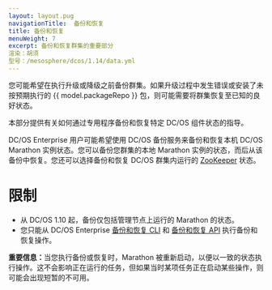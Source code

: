 ```yaml
---
layout: layout.pug
navigationTitle:  备份和恢复
title: 备份和恢复
menuWeight: 7
excerpt: 备份和恢复群集的重要部分
渲染：胡须
型号：/mesosphere/dcos/1.14/data.yml
--- 
```


您可能希望在执行升级或降级之前备份群集。如果升级过程中发生错误或安装了未按预期执行的 {{ model.packageRepo }} 包，则可能需要将群集恢复至已知的良好状态。

本部分提供有关如何通过专用程序备份和恢复特定 DC/OS 组件状态的指导。

DC/OS Enterprise 用户可能希望使用 DC/OS 备份服务来备份和恢复本机 DC/OS Marathon 实例状态。您可以备份您群集的本地  Marathon 实例的状态，而后从该备份中恢复。您还可以选择备份和恢复 DC/OS 群集内运行的 [ZooKeeper](/mesosphere/dcos/1.14/administering-clusters/backup-and-restore/backup-restore-cli/#zookeeper-backup-and-restore) 状态。


# 限制

- 从 DC/OS 1.10 起，备份仅包括管理节点上运行的 Marathon 的状态。
- 您只能从 DC/OS Enterprise [备份和恢复 CLI](/mesosphere/dcos/1.14/administering-clusters/backup-and-restore/backup-restore-cli/) 和 [备份和恢复 API](/mesosphere/dcos/1.14/administering-clusters/backup-and-restore/backup-restore-api/) 执行备份和恢复操作。

<p class="message--important"><strong>重要信息：</strong>当您执行备份或恢复时，Marathon 被重新启动，以便以一致的状态执行操作。这不会影响正在运行的任务，但如果当时某项任务正在启动某些操作，则可能会出现短暂的不可用。</p>



